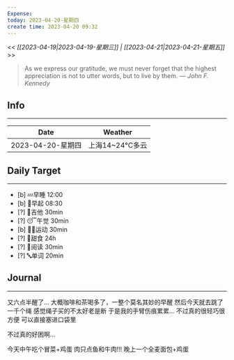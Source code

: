 ```yaml
---
Expense: 
today: 2023-04-20-星期四
create time: 2023-04-20 09:32
---
```


<< *[[2023-04-19|2023-04-19-星期三]] | [[2023-04-21|2023-04-21-星期五]]* >>


> As we express our gratitude, we must never forget that the highest appreciation is not to utter words, but to live by them.
> — <cite>John F. Kennedy</cite>


## Info
***
| Date        | Weather      | 
| ----------- | ------------ |
| 2023-04-20-星期四 |  上海14~24℃多云 |


## Daily Target 
***
- [b] 💤早睡   12:00
- [b] 🌅早起    08:30
- [?] 🎵吉他    30min
- [?] 😴午觉    30min
- [b] 🏃‍♀️运动    30min
- [?] 🚫甜食    24h
- [?] 📖阅读    30min 
- [?] 🔤单词    20min    


##  Journal
***
又六点半醒了...
大概咖啡和茶喝多了，一整个莫名其妙的早醒
然后今天就去跳了一千个绳
感觉绳子买的不太好老是断
于是我的手臂伤痕累累...
不过真的很轻巧很方便
可以直接塞进口袋里

不过真的好困啊...

今天中午吃个冒菜+鸡蛋
肉只点鱼和牛肉!!!
晚上一个全麦面包+鸡蛋



